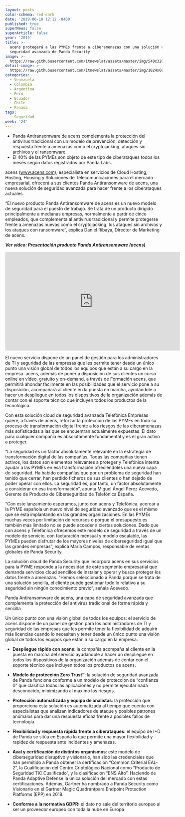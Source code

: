 ```yaml
---
layout: posts
color-schema: red-dark
date: '2019-06-10 12:12 -0400'
published: true
superNews: false
superArticle: false
year: '2019'
title: >-
  acens protegerá a las PYMEs frente a ciberamenazas con una solución cloud de
  seguridad avanzada de Panda Security 
image: >-
  https://raw.githubusercontent.com/itnewslat/assets/master/img/540x320/Ataque-usuario-p.jpg
detail-image: >-
  https://raw.githubusercontent.com/itnewslat/assets/master/img/1024x680/Ataque-usuario-g.jpg
categories:
  - Venezuela
  - Colombia
  - Argentina
  - Perú
  - Ecuador
  - Chile
  - Panama
tags:
  - Seguridad
week: '24'
---
```

- Panda Antiransomware de acens complementa la protección del antivirus tradicional con un modelo de prevención, detección y respuesta frente a amenazas como el cryptojacking, ataques sin archivos y el ransomware.
- El 40% de las PYMEs son objeto de este tipo de ciberataques todos los meses según datos registrados por Panda Labs.

acens (www.acens.com), especialista en servicios de Cloud Hosting, Hosting, Housing y Soluciones de Telecomunicaciones para el mercado empresarial, ofrecerá a sus clientes Panda Antiransomware de acens, una nueva solución de seguridad avanzada para hacer frente a los ciberataques actuales. 
 
“El nuevo producto Panda Antiransomware de acens es un nuevo modelo de seguridad para el puesto de trabajo. Se trata de un producto dirigido principalmente a medianas empresas, normalmente a partir de cinco empleados, que complementa al antivirus tradicional y permite protegerse frente a amenazas nuevas como el cryptojacking, los ataques sin archivos y los ataques con ransomware”, explica Daniel Ribaya, Director de Marketing de acens.
 
**_Ver vídeo: Presentación producto Panda Antiransomware (acens)_**

<iframe width="560" height="315" src="https://www.youtube.com/embed/TZGI3OkVz6k" frameborder="0" allow="accelerometer; autoplay; encrypted-media; gyroscope; picture-in-picture" allowfullscreen></iframe>

El nuevo servicio dispone de un panel de gestión para los administradores de TI y seguridad de las empresas que les permite tener desde un único punto una visión global de todos los equipos que están a su cargo en la empresa. acens, además de poner a disposición de sus clientes un curso online en vídeo, gratuito y on-demand, a través de Formación acens, que permitirá ahondar fácilmente en las posibilidades que el servicio pone a su disposición, acompañará al cliente en la puesta en marcha, ayudándole a hacer un despliegue en todos los dispositivos de la organización además de contar con el soporte técnico que incluyen todos los productos de la tecnológica.  
 
Con esta solución cloud de seguridad avanzada Telefónica Empresas quiere, a través de acens, reforzar la protección de las PYMEs en todo su proceso de transformación digital frente a los riesgos de las ciberamenazas más sofisticadas a las que se encuentran actualmente expuestas. El dato para cualquier compañía es absolutamente fundamental y es el gran activo a proteger. 
 
“La seguridad es un factor absolutamente relevante en la estrategia de transformación digital de las compañías. Todas las compañías tienen activos, los datos son elementos relevantes a proteger y Telefónica intenta ayudar a las PYMEs en esa transformación ofreciéndoles una nueva capa de seguridad. Ha habido compañías que por un problema de seguridad han tenido que cerrar, han perdido ficheros de sus clientes o han dejado de poder operar con ellos. La seguridad es, por tanto, un factor absolutamente a considerar en esa transformación”, apunta Miguel Ángel Pérez Acevedo, Gerente de Producto de Ciberseguridad de Telefónica España.

“Con este lanzamiento esperamos, junto con acens y Telefónica, acercar a la PYME española un nuevo nivel de seguridad avanzado que es el mismo que se está implantando en las grandes organizaciones. En las PYMEs muchas veces por limitación de recursos o porque el presupuesto es también más limitado no se puede acceder a ciertas soluciones. Dado que con acens y Telefónica ofrecemos este modelo de seguridad a través de un modelo de servicio, con facturación mensual y modelo escalable, las PYMEs pueden disfrutar de los mayores niveles de ciberseguridad igual que las grandes empresas”, explica María Campos, responsable de ventas globales de Panda Security. 
 
La solución cloud de Panda Security que incorpora acens en sus servicios para la PYME responde a la necesidad de este segmento empresarial que demanda servicios cloud sencillos de instalar y operar y busca proteger los datos frente a amenazas. “Hemos seleccionado a Panda porque se trata de una solución sencilla, el cliente puede gestionar todo lo relativo a su seguridad sin ningún conocimiento previo”, señala Acevedo. 
 
Panda Antiransomware de acens, una capa de seguridad avanzada que complementa la protección del antivirus tradicional de forma rápida y sencilla
 
Un único punto con una visión global de todos los equipos: el servicio de acens dispone de un panel de gestión para los administradores de TI y seguridad de las empresas que les permite tener la flexibilidad de adquirir más licencias cuando lo necesiten y tener desde un único punto una visión global de todos los equipos que están a su cargo en la empresa. 
 
- **Despliegue rápido con acens**: la compañía acompaña al cliente en la puesta en marcha del servicio ayudándole a hacer un despliegue en todos los dispositivos de la organización además de contar con el soporte técnico que incluyen todos los productos de acens.  

- **Modelo de protección Zero Trust”**: la solución de seguridad avanzada de Panda funciona conforme a un modelo de protección de “confianza 0” que clasifica todas las aplicaciones y no permite ejecutar nada desconocido, minimizando al máximo los riesgos. 

- **Protección automatizada y equipo de analistas**: la protección que proporciona esta solución es automatizada al tiempo que cuenta con especialistas que analizan indicadores de ataque y posibles patrones anómalos para dar una respuesta eficaz frente a posibles fallos de tecnología.  

- **Flexibilidad y respuesta rápida frente a ciberataques**: el equipo de I+D de Panda se sitúa en España lo que permite una mayor flexibilidad y rapidez de respuesta ante incidentes y amenazas.
 
- **Aval y certificación de distintos organismos**: este modelo de ciberseguridad disruptivo y visionario, han sido las credenciales que han permitido a Panda obtener la certificación “Common Criterial EAL-2”, la Cualificación del Centro Criptológico Nacional como “Producto de Seguridad TIC Cualificado”, y la clasificación “ENS Alto”. Haciendo de Panda Adaptive Defense la única solución del mercado con estas certificaciones. Además, Gartner ha nombrado a Panda Security como Visionario en el Gartner Magic Quadrantpara Endpoint Protection Platforms (EPP) en 2018.
- **Conforme a la normativa GDPR:** el dato no sale del territorio europeo al ser un proveedor europeo con toda la nube en Europa